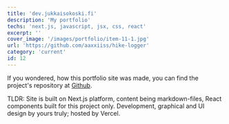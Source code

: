 ```yaml
---
title: 'dev.jukkaisokoski.fi'
description: 'My portfolio'
techs: 'next.js, javascript, jsx, css, react'
excerpt: ''
cover_image: '/images/portfolio/item-11-1.jpg'
url: 'https://github.com/aaxxiiss/hike-logger'
category: 'current'
id: 12
---
```


If you wondered, how this portfolio site was made, you can find the project's repository at [Github](https://github.com/aaxxiiss/dev-portfolio).

TLDR: Site is built on Next.js platform, content being markdown-files, React components built for this project only. Development, graphical and UI design by yours truly; hosted by Vercel.
